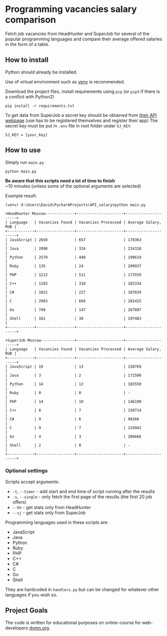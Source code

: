 # Programming vacancies salary comparison

Fetch job vacancies from HeadHunter and SuperJob for several of the popular programming languages and compare their average offered salaries in the form of a table.

## How to install

Python should already be installed.

Use of virtual environment such as [venv](https://docs.python.org/3/library/venv.html) is recommended. 

Download the project files, install requirements using `pip` (or `pip3` if there is a conflict with Python2)
```commandline
pip install -r requirements.txt
```
To get data from SuperJob a secret key should be obtained from [their API webpage](https://api.superjob.ru/info/) (use has to be registered themselves and register their app)
The secret key must be put in `.env` file in root folder under `SJ_KEY`:
```
SJ_KEY = [your_key]
```
## How to use

Simply run `main.py`
```commandline
python main.py
```
**Be aware that this scripts need a lot of time to finish**  
~10 minutes (unless some of the optional arguments are selected) 

Example result:
```
(venv) d:\Users\David\PycharmProjects\API_salary>python main.py

+HeadHunter Moscow-------------+---------------------+---------------------+
| Language   | Vacancies Found | Vacancies Processed | Average Salary, RUB |
+------------+-----------------+---------------------+---------------------+
| JavaScript | 2650            | 657                 | 178363              |
| Java       | 2098            | 324                 | 224318              |
| Python     | 2579            | 440                 | 199619              |
| Ruby       | 135             | 24                  | 209937              |
| PHP        | 1213            | 511                 | 173559              |
| C++        | 1183            | 310                 | 183334              |
| C#         | 1022            | 227                 | 187039              |
| C          | 2983            | 669                 | 181425              |
| Go         | 749             | 147                 | 267607              |
| Shell      | 161             | 38                  | 197483              |
+------------+-----------------+---------------------+---------------------+

+SuperJob Moscow---------------+---------------------+---------------------+
| Language   | Vacancies Found | Vacancies Processed | Average Salary, RUB |
+------------+-----------------+---------------------+---------------------+
| JavaScript | 19              | 13                  | 150769              |
| Java       | 3               | 2                   | 171500              |
| Python     | 14              | 12                  | 103550              |
| Ruby       | 0               | 0                   | -                   |
| PHP        | 14              | 10                  | 146100              |
| C++        | 8               | 7                   | 150714              |
| C#         | 9               | 6                   | 98166               |
| C          | 9               | 7                   | 124942              |
| Go         | 4               | 3                   | 266666              |
| Shell      | 2               | 0                   | -                   |
+------------+-----------------+---------------------+---------------------+
```

### Optional settings

Scripts accept arguments:
- `-t`, `--timer` - add start and end time of script running after the results
- `-s`, `--single` - only fetch the first page of the results (the first 20 job offers)
- `--hh` - get stats only from HeadHunter
- `--sj` - get stats only from SuperJob


Programming languages used in these scripts are:

- JavaScript
- Java
- Python
- Ruby
- PHP
- C++
- C#
- C
- Go
- Shell

They are hardcoded in `handlers.py` but can be changed for whatever other languages if you wish so.

## Project Goals

The code is written for educational purposes on online-course for web-developers [dvmn.org](https://dvmn.org/).